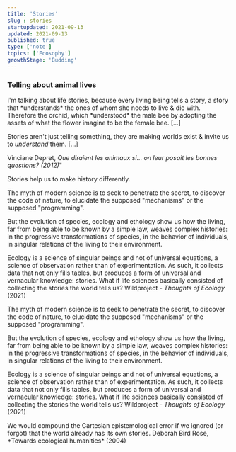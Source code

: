 ```yaml
---
title: 'Stories'
slug : stories
startupdated: 2021-09-13
updated: 2021-09-13
published: true
type: ['note']
topics: ['Ecosophy']
growthStage: 'Budding'
---
```


### Telling about animal lives

<SimpleCard width="700px">

<p  style={{ textAlign: 'center' }}> I'm talking about life stories, because every living being tells a story, a story that *understands* the ones of whom she needs to live & die with. Therefore the orchid, which *understood* the male bee by adopting the assets of what the flower imagine to be the female bee. [...]

Stories aren't just telling something, they are making worlds exist & invite us to *understand* them. [...]

Vinciane Depret, *Que diraient les animaux si... on leur posait les bonnes questions? (2012)*"</p>

</SimpleCard>

Stories help us to make history differently.

<SimpleCard width="700px">

<p  style={{ textAlign: 'center' }}> The myth of modern science is to seek to penetrate the secret, to discover the code of nature, to elucidate the supposed "mechanisms" or the supposed "programming".

But the evolution of species, ecology and ethology show us how the living, far from being able to be known by a simple law, weaves complex histories: in the progressive transformations of species, in the behavior of individuals, in singular relations of the living to their environment.

Ecology is a science of singular beings and not of universal equations, a science of observation rather than of experimentation. As such, it collects data that not only fills tables, but produces a form of universal and vernacular knowledge: stories. What if life sciences basically consisted of collecting the stories the world tells us? Wildproject - *Thoughts of Ecology* (2021)</p>

</SimpleCard>

<SimpleCard width="700px">

<p  style={{ textAlign: 'center' }}> The myth of modern science is to seek to penetrate the secret, to discover the code of nature, to elucidate the supposed "mechanisms" or the supposed "programming".

But the evolution of species, ecology and ethology show us how the living, far from being able to be known by a simple law, weaves complex histories: in the progressive transformations of species, in the behavior of individuals, in singular relations of the living to their environment.

Ecology is a science of singular beings and not of universal equations, a science of observation rather than of experimentation. As such, it collects data that not only fills tables, but produces a form of universal and vernacular knowledge: stories. What if life sciences basically consisted of collecting the stories the world tells us? Wildproject - *Thoughts of Ecology* (2021)</p>

</SimpleCard>

<SimpleCard width="700px">

<p  style={{ textAlign: 'center' }}> We would compound the Cartesian epistemological error if we ignored (or forgot) that the world already has its own stories. Deborah Bird Rose, *Towards ecological humanities* (2004)</p>

</SimpleCard>
